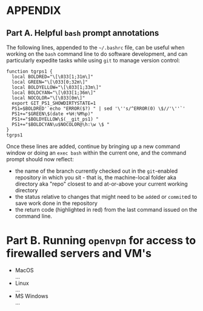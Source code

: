 # APPENDIX
<A name="part-A"> </A>
## Part A. Helpful `bash` prompt annotations

The following lines, appended to the `~/.bashrc` file, can be useful when working on the `bash` command line to do software development, and can particularly expedite tasks while using `git` to manage version control:

```
function tgrps1 {
  local BOLDRED="\[\033[1;31m\]"
  local GREEN="\[\033[0;32m\]"
  local BOLDYELLOW="\[\033[1;33m\]"
  local BOLDCYAN="\[\033[1;36m\]"
  local NOCOLOR="\[\033[0m\]"
  export GIT_PS1_SHOWDIRTYSTATE=1
  PS1=$BOLDRED'`echo "ERROR($?) " | sed '\''s/^ERROR(0) \$//'\''`'
  PS1+="$GREEN\$(date +%H:%M%p)"
  PS1+="$BOLDYELLOW\$(__git_ps1) "
  PS1+="$BOLDCYAN\u$NOCOLOR@\h:\w \$ "
}
tgrps1
```

Once these lines are added, continue by bringing up a new command window or doing an `exec bash` within the current one, and the command prompt should now reflect:

- the name of the branch currently checked out in the `git`-enabled repository in which you sit - that is, the machine-local folder aka directory aka "repo" closest to and at-or-above your current working directory
- the status relative to changes that might need to be `add`ed or `commit`ed to save work done in the repository
- the return code (highlighted in red) from the last command issued on the command line.

# Part B. Running `openvpn` for access to firewalled servers and VM's

- MacOS  
  ...
- Linux  
  ...
- MS Windows  
  ...
